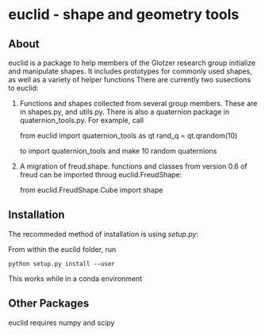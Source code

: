 # euclid - shape and geometry tools

## About

euclid is a package to help members of the Glotzer research group initialize and manipulate shapes. It includes prototypes for commonly used shapes, as well as a variety of helper functions
There are currently two susections to euclid:

1. Functions and shapes collected from several group members. These are in shapes.py, and utils.py. There is also a quaternion package in quaternion_tools.py. For example, call 

   from euclid import quaternion_tools as qt
   rand_q = qt.qrandom(10)

   to import quaternion_tools and make 10 random quaternions

2. A migration of freud.shape. functions and classes from version 0.6 of freud can be imported throug euclid.FreudShape:

   from euclid.FreudShape.Cube import shape


## Installation

The recommeded method of installation is using *setup.py*:

From within the euclid folder, run
    
    python setup.py install --user

This works while in a conda environment

## Other Packages

euclid requires numpy and scipy


